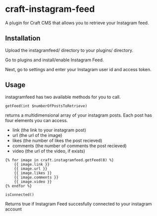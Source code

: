 # craft-instagram-feed
A plugin for Craft CMS that allows you to retrieve your Instagram feed.

## Installation
Upload the instagramfeed/ directory to your plugins/ directory.

Go to plugins and install/enable Instagram Feed.

Next, go to settings and enter your Instagram user id and access token.


## Usage
instagramfeed has two available methods for you to call.
```
getFeed(int $numberOfPostsToRetrieve)
```

returns a multidimensional array of your instagram posts. Each post has four elements you can access.
- link (the link to your instagram post)
- url (the url of the image)
- likes (the number of likes the post recieved)
- comments (the number of comments the post recieved)
- video (the url of the video, if exists)
```
{% for image in craft.instagramfeed.getFeed(8) %}
    {{ image.link }}
    {{ image.url }}
    {{ image.likes }}
    {{ image.comments }}
    {{ image.video }}
{% endfor %}
```

```
isConnected()
```
Returns true if Instagram Feed succesfully connected to your instagram account

